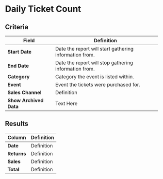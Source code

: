 # Daily Ticket Count

## Criteria

| **Field** | **Definition** |
| --- | --- |
| **Start Date** | Date the report will start gathering information from. |
| **End Date** | Date the report will stop gathering information from. |
| **Category** | Category the event is listed within. |
| **Event** | Event the tickets were purchased for. |
| **Sales Channel** | Definition |
| **Show Archived Data** | Text Here |

## Results

| **Column** | **Definition** |
| --- | --- |
| **Date** | Definition |
| **Returns** | Definition |
| **Sales** | Definition |
| **Total** | Definition |

